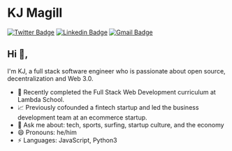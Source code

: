 # KJ Magill
[![Twitter Badge](https://img.shields.io/badge/-@kjmagill-1ca0f1?style=flat-square&labelColor=1ca0f1&logo=twitter&logoColor=white&link=https://twitter.com/kjmagill)](https://twitter.com/kjmagill) [![Linkedin Badge](https://img.shields.io/badge/-kjmagill-blue?style=flat-square&logo=Linkedin&logoColor=white&link=https://www.linkedin.com/in/kjmagill/)](https://www.linkedin.com/in/kjmagill/) [![Gmail Badge](https://img.shields.io/badge/-kjmagill@gmail.com-c14438?style=flat-square&logo=Gmail&logoColor=white&link=mailto:kjmagill@gmail.com)](mailto:kjmagill@gmail.com)

## Hi 👋, 
I'm KJ, a full stack software engineer who is passionate about open source, decentralization and Web 3.0.

- 🏫 Recently completed the Full Stack Web Development curriculum at Lambda School.
- 📈 Previously cofounded a fintech startup and led the business development team at an ecommerce startup.
- 💬 Ask me about: tech, sports, surfing, startup culture, and the economy
- 😄 Pronouns: he/him
-  ⚡ Languages: JavaScript, Python3
